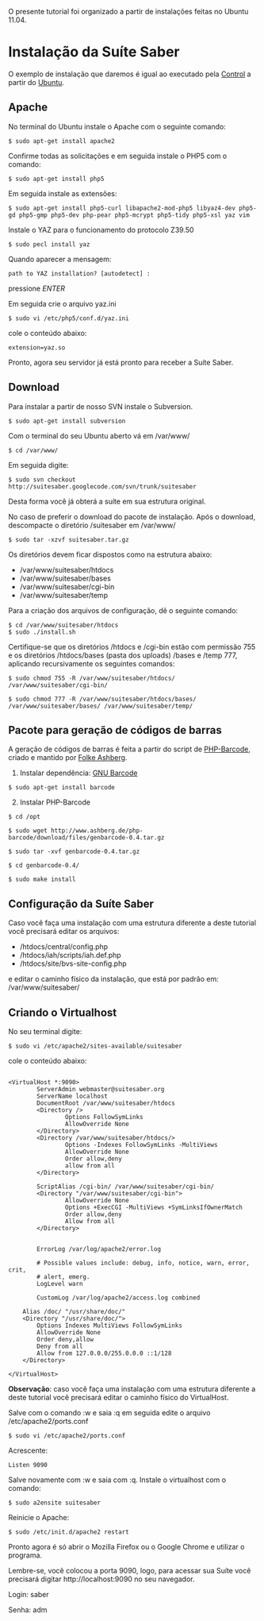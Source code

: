 O presente tutorial foi organizado a partir de instalações feitas no Ubuntu 11.04.


# Instalação da Suíte Saber #

O exemplo de instalação que daremos é igual ao executado pela [Control](http://control.com.br) a partir do [Ubuntu](http://www.ubuntu-br.org/).

## Apache ##
No terminal do Ubuntu instale o Apache com o seguinte comando:
```
$ sudo apt-get install apache2
```


Confirme todas as solicitações e em seguida instale o PHP5 com o comando:

```
$ sudo apt-get install php5
```


Em seguida instale as extensões:

```
$ sudo apt-get install php5-curl libapache2-mod-php5 libyaz4-dev php5-gd php5-gmp php5-dev php-pear php5-mcrypt php5-tidy php5-xsl yaz vim
```

Instale o YAZ para o funcionamento do protocolo Z39.50

```
$ sudo pecl install yaz
```

Quando aparecer a mensagem:

`path to YAZ installation? [autodetect] :`

pressione _ENTER_

Em seguida crie o arquivo yaz.ini
```
$ sudo vi /etc/php5/conf.d/yaz.ini
```

cole o conteúdo abaixo:
```
extension=yaz.so
```

Pronto, agora seu servidor já está pronto para receber a Suíte Saber.

## Download ##

Para instalar a partir de nosso SVN instale o Subversion.

```
$ sudo apt-get install subversion
```


Com o terminal do seu Ubuntu aberto vá em /var/www/

```
$ cd /var/www/
```

Em seguida digite:

```
$ sudo svn checkout http://suitesaber.googlecode.com/svn/trunk/suitesaber
```

Desta forma você já obterá a suíte em sua estrutura original.

No caso de preferir o download do pacote de instalação. Após o download, descompacte o diretório /suitesaber em /var/www/

```
$ sudo tar -xzvf suitesaber.tar.gz
```

Os diretórios devem ficar dispostos como na estrutura abaixo:

  * /var/www/suitesaber/htdocs
  * /var/www/suitesaber/bases
  * /var/www/suitesaber/cgi-bin
  * /var/www/suitesaber/temp

Para a criação dos arquivos de configuração, dê o seguinte comando:

```
$ cd /var/www/suitesaber/htdocs
$ sudo ./install.sh
```

Certifique-se que os diretórios /htdocs e /cgi-bin estão com permissão 755 e os diretórios /htdocs/bases (pasta dos uploads) /bases e /temp 777, aplicando recursivamente os seguintes comandos:


```
$ sudo chmod 755 -R /var/www/suitesaber/htdocs/ /var/www/suitesaber/cgi-bin/
```

```
$ sudo chmod 777 -R /var/www/suitesaber/htdocs/bases/ /var/www/suitesaber/bases/ /var/www/suitesaber/temp/ 
```

## Pacote para geração de códigos de barras ##

A geração de códigos de barras é feita a partir do script de [PHP-Barcode](http://www.ashberg.de/php-barcode/), criado e mantido por [Folke Ashberg](http://www.ashberg.de/).

1. Instalar dependência: [GNU Barcode](http://www.gnu.org/software/barcode/)
```
$ sudo apt-get install barcode
```

2. Instalar PHP-Barcode

```
$ cd /opt

$ sudo wget http://www.ashberg.de/php-barcode/download/files/genbarcode-0.4.tar.gz

$ sudo tar -xvf genbarcode-0.4.tar.gz

$ cd genbarcode-0.4/

$ sudo make install
```

## Configuração da Suíte Saber ##

Caso você faça uma instalação com uma estrutura diferente a deste tutorial você precisará editar os arquivos:

  * /htdocs/central/config.php
  * /htdocs/iah/scripts/iah.def.php
  * /htdocs/site/bvs-site-config.php

e editar o caminho físico da instalação, que está por padrão em: /var/www/suitesaber/

## Criando o Virtualhost ##

No seu terminal digite:

```
$ sudo vi /etc/apache2/sites-available/suitesaber
```

cole o conteúdo abaixo:

```

<VirtualHost *:9090>
        ServerAdmin webmaster@suitesaber.org
        ServerName localhost
        DocumentRoot /var/www/suitesaber/htdocs
        <Directory />
                Options FollowSymLinks
                AllowOverride None
        </Directory>
        <Directory /var/www/suitesaber/htdocs/>
                Options -Indexes FollowSymLinks -MultiViews
                AllowOverride None
                Order allow,deny
                allow from all
        </Directory>

        ScriptAlias /cgi-bin/ /var/www/suitesaber/cgi-bin/
        <Directory "/var/www/suitesaber/cgi-bin">
                AllowOverride None
                Options +ExecCGI -MultiViews +SymLinksIfOwnerMatch
                Order allow,deny
                Allow from all
        </Directory>


        ErrorLog /var/log/apache2/error.log

        # Possible values include: debug, info, notice, warn, error, crit,
        # alert, emerg.
        LogLevel warn

        CustomLog /var/log/apache2/access.log combined

    Alias /doc/ "/usr/share/doc/"
    <Directory "/usr/share/doc/">
        Options Indexes MultiViews FollowSymLinks
        AllowOverride None
        Order deny,allow
        Deny from all
        Allow from 127.0.0.0/255.0.0.0 ::1/128
    </Directory>

</VirtualHost>

```

**Observação**: caso você faça uma instalação com uma estrutura diferente a deste tutorial você precisará editar o caminho físico do VirtualHost.

Salve com o comando :w e saia :q em seguida edite o arquivo /etc/apache2/ports.conf

```
$ sudo vi /etc/apache2/ports.conf
```

Acrescente:

```
Listen 9090
```

Salve novamente com :w e saia com :q. Instale o virtualhost com o comando:

```
$ sudo a2ensite suitesaber
```

Reinicie o Apache:

```
$ sudo /etc/init.d/apache2 restart
```

Pronto agora é só abrir o Mozilla Firefox ou o Google Chrome e utilizar o programa.

Lembre-se, você colocou a porta 9090, logo, para acessar sua Suíte você precisará digitar http://localhost:9090 no seu navegador.

Login: saber

Senha: adm